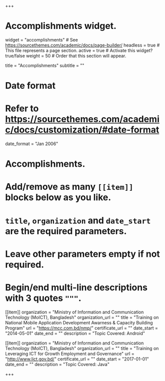 +++
# Accomplishments widget.
widget = "accomplishments"  # See https://sourcethemes.com/academic/docs/page-builder/
headless = true  # This file represents a page section.
active = true  # Activate this widget? true/false
weight = 50  # Order that this section will appear.

title = "Accomplish&shy;ments"
subtitle = ""

# Date format
#   Refer to https://sourcethemes.com/academic/docs/customization/#date-format
date_format = "Jan 2006"

# Accomplishments.
#   Add/remove as many `[[item]]` blocks below as you like.
#   `title`, `organization` and `date_start` are the required parameters.
#   Leave other parameters empty if not required.
#   Begin/end multi-line descriptions with 3 quotes `"""`.

[[item]]
  organization = "Ministry of Information and Communication Technology (MoICT), Bangladesh"
  organization_url = ""
  title = "Training on National Mobile Application Development Awarness & Capacity Building Program"
  url = "https://mcc.com.bd/nmp/"
  certificate_url = ""
  date_start = "2014-05-01"
  date_end = ""
  description = "Topic Covered: Android"

[[item]]
  organization = "Ministry of Information and Communication Technology (MoICT), Bangladesh"
  organization_url = ""
  title = "Training on Leveraging ICT for Growth Employment and Governance"
  url = "http://www.lict.gov.bd/"
  certificate_url = ""
  date_start = "2017-01-01"
  date_end = ""
  description = "Topic Covered: Java"
  


+++
